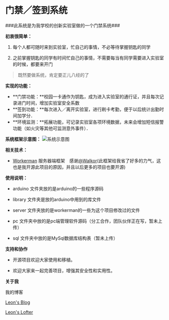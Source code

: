 门禁／签到系统
==========
###此系统是为我学校的创新实验室做的一个门禁系统###


**初衷很简单：**

1. 每个人都可随时来到实验室，忙自己的事情，不必等待掌握钥匙的同学

2. 之前掌握钥匙的同学有时间忙自己的事情，不需要每当有同学需要进入实验室的时候，都要来开门

>既然要做系统，肯定要正儿八经的了


**实现的功能：**



- **门禁功能：**校园一卡通作为钥匙，成为进入实验室的通行证，并且每次记录进门时间，增加实验室安全系数
- **签到功能：**每次进入／离开实验室，进行刷卡考勤，便于以后统计出勤时间加学分．
- **环境监测：**拓展功能，可记录实验室各项环境数据，未来会增加短信报警功能（如火灾等其他可监测意外事件）．


**系统框架示意图：**
![系统示意图](http://ww4.sinaimg.cn/large/005yyi5Jjw1en7ccjlcdlj30q80i6tam.jpg)

**相关技术：**
- [Workerman](https://github.com/walkor/workerman) 服务器端框架　感谢[@Walkor](https://github.com/walkor)(此框架给我省了好多的力气，这也是我开源此项目的原因，并且以后更多的项目也要开源)


**使用说明：**

- arduino 文件夹放的是arduino的一些程序源码

- library 文件夹是放的arduino中用到的库文件

- server 文件夹放的是workerman的一些为这个项目修改过的文件

- pc 文件夹中放的是pc端管理软件源码（分工合作，团队伙伴正在写，暂未上传）

- sql 文件夹中放的是MySql数据库结构表（暂未上传）


**支持和协作**  

- 开源项目欢迎大家使用和移植。

- 欢迎大家来一起完善项目，增强其安全性和实用性。

**关于我**

我的博客


[Leon's Blog](http://leon.wxitsky.com)

[Leon's Lofter](http://leon-0516.lofter.com)
